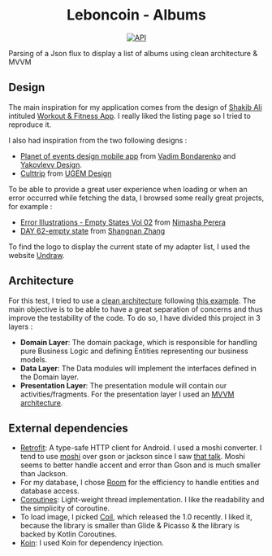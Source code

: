 <h1 align="center">Leboncoin - Albums</h1>

<p align="center">
  <a href="https://android-arsenal.com/api?level=19"><img alt="API" src="https://img.shields.io/badge/API-19%2B-brightgreen.svg?style=flat"/></a>
</p>

Parsing of a Json flux to display a list of albums using clean architecture &amp; MVVM


## Design

The main inspiration for my application comes from the design of [Shakib Ali](https://www.behance.net/Shakibali) intituled [Workout & Fitness App](https://www.behance.net/gallery/101104737/Workout-Fitness-App?tracking_source=search_projects_recommended%7Capplication%20mobile%20gallery).
I really liked the listing page so I tried to reproduce it.

 I also had inspiration from the two following designs :
- [Planet of events design mobile app](https://www.behance.net/gallery/95407439/Planet-of-events-design-mobile-app-UXUI?tracking_source=search_projects_recommended%7Capplication%20mobile%20gallery) from [Vadim Bondarenko](https://www.behance.net/Despro) and [Yakovlevv Design](https://www.behance.net/yakovlevv).
- [Culttrip](https://www.behance.net/gallery/88746691/Culttrip?tracking_source=search_projects_recommended%7Capplication%20mobile%20gallery) from [UGEM Design](https://www.behance.net/ugem)

To be able to provide a great user experience when loading or when an error occurred while fetching the data, I browsed some really great projects, for example :
- [Error Illustrations - Empty States Vol 02](https://www.behance.net/gallery/57693817/Error-Illustrations-Empty-States-Vol-02?tracking_source=search_projects_recommended%7CAndroid%20empty%20state) from [Nimasha Perera](https://www.behance.net/nimashasperera)
- [DAY 62-empty state](https://www.behance.net/gallery/53698651/DAY-62-empty-state) from [Shangnan Zhang](https://www.behance.net/Zhangshangnan)

To find the logo to display the current state of my adapter list, I used the website [Undraw](https://undraw.co/).


## Architecture

For this test, I tried to use a [clean architecture](https://blog.cleancoder.com/uncle-bob/2012/08/13/the-clean-architecture.html) following [this example](https://fernandocejas.com/2018/05/07/architecting-android-reloaded/).
The main objective is to be able to have a great separation of concerns and thus improve the testability of the code. To do so, I have divided this project in 3 layers :

- **Domain Layer**: The domain package, which is responsible for handling pure Business Logic and defining Entities representing our business models.
- **Data Layer**: The Data modules will implement the interfaces defined in the Domain layer.
- **Presentation Layer**: The presentation module will contain our activities/fragments. For the presentation layer I used an [MVVM architecture](https://developer.android.com/jetpack/guide).


## External dependencies

- [Retrofit](https://github.com/square/retrofit): A type-safe HTTP client for Android. I used a moshi converter. I tend to use [moshi](https://github.com/square/moshi) over gson or jackson
since I saw [that talk](https://www.youtube.com/watch?time_continue=2526&v=1PwdqkKDCSo&feature=emb_logo). Moshi seems to better handle accent and error than Gson and is much smaller than Jackson.
- For my database, I chose [Room](https://developer.android.com/topic/libraries/architecture/room) for the efficiency to handle entities and database access.
- [Coroutines](https://kotlinlang.org/docs/reference/coroutines-overview.html): Light-weight thread implementation. I like the readability and the simplicity of coroutine.
- To load image, I picked [Coil](https://github.com/coil-kt/coil), which released the 1.0 recently. I liked it, because the library is smaller than Glide & Picasso & the library is backed by Kotlin Coroutines.
- [Koin](https://github.com/InsertKoinIO/koin): I used Koin for dependency injection.
